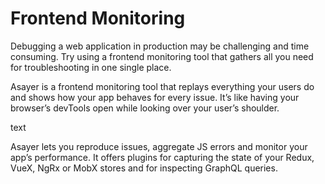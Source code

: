 # Frontend Monitoring

Debugging a web application in production may be challenging and time consuming. Try using a frontend monitoring tool that gathers all you need for troubleshooting in one single place.

Asayer is a frontend monitoring tool that replays everything your users do and shows how your app behaves for every issue. It’s like having your browser’s devTools open while looking over your user’s shoulder.

text

Asayer lets you reproduce issues, aggregate JS errors and monitor your app’s performance. It offers plugins for capturing the state of your Redux, VueX, NgRx or MobX stores and for inspecting GraphQL queries.
